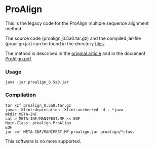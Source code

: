 # ProAlign

This is the legacy code for the ProAlign multiple sequence alignment method.

The source code (proalign_0.5a0.tar.gz) and the compiled jar-file (proalign.jar) can be found in the directory [files](files/).

The method is described in the [original article](https://academic.oup.com/bioinformatics/article-abstract/19/12/1505/257958) and in the document [ProAlign.pdf](files/ProAlign.pdf).

### Usage

```
java -jar proalign_0.5a0.jar
```


### Compilation

```
tar xzf proalign_0.5a0.tar.gz
javac -Xlint:deprecation -Xlint:unchecked -d . *java
mkdir META-INF
cat > META-INF/MANIFEST.MF << EOF
Main-Class: proalign.ProAlign
EOF
jar cmf META-INF/MANIFEST.MF proalign.jar proalign/*class
```

This software is no more supported.